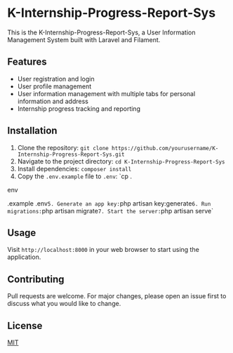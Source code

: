 # K-Internship-Progress-Report-Sys

This is the K-Internship-Progress-Report-Sys, a User Information Management System built with Laravel and Filament.

## Features

- User registration and login
- User profile management
- User information management with multiple tabs for personal information and address
- Internship progress tracking and reporting

## Installation

1. Clone the repository: `git clone https://github.com/yourusername/K-Internship-Progress-Report-Sys.git`
2. Navigate to the project directory: `cd K-Internship-Progress-Report-Sys`
3. Install dependencies: `composer install`
4. Copy the `.env.example` file to `.env`: `cp .

env

.example .env`
5. Generate an app key: `php artisan key:generate`
6. Run migrations: `php artisan migrate`
7. Start the server: `php artisan serve`

## Usage

Visit `http://localhost:8000` in your web browser to start using the application.

## Contributing

Pull requests are welcome. For major changes, please open an issue first to discuss what you would like to change.

## License

[MIT](https://choosealicense.com/licenses/mit/)
